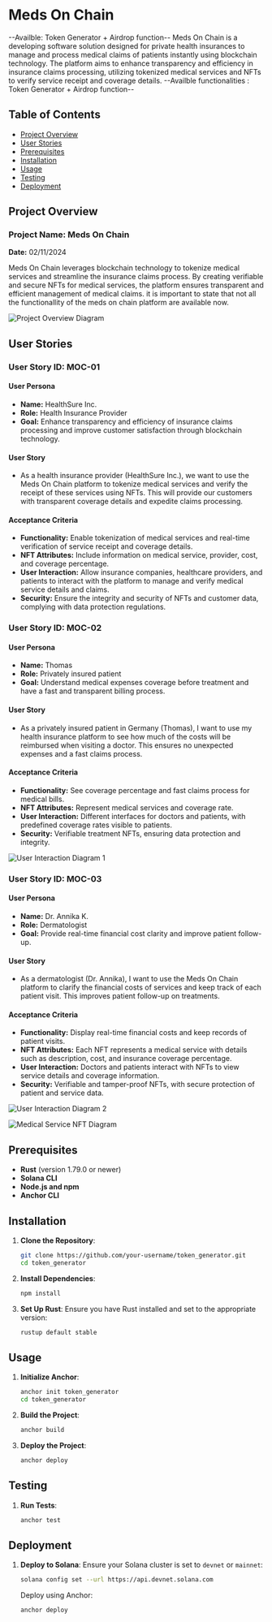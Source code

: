 # Meds On Chain
 --Availble: Token Generator + Airdrop function--
Meds On Chain is a developing software solution designed for private health insurances to manage and process medical claims of patients instantly using blockchain technology. The platform aims to enhance transparency and efficiency in insurance claims processing, utilizing tokenized medical services and NFTs to verify service receipt and coverage details.
--Availble functionalities : Token Generator + Airdrop function--

## Table of Contents

- [Project Overview](#project-overview)
- [User Stories](#user-stories)
- [Prerequisites](#prerequisites)
- [Installation](#installation)
- [Usage](#usage)
- [Testing](#testing)
- [Deployment](#deployment)


## Project Overview

### Project Name: Meds On Chain
**Date:** 02/11/2024

Meds On Chain leverages blockchain technology to tokenize medical services and streamline the insurance claims process. By creating verifiable and secure NFTs for medical services, the platform ensures transparent and efficient management of medical claims. it is important to state that not all the functionallity of the meds on chain platform are available now.

![Project Overview Diagram](images/1.png)

## User Stories

### User Story ID: MOC-01
#### User Persona
- **Name:** HealthSure Inc.
- **Role:** Health Insurance Provider
- **Goal:** Enhance transparency and efficiency of insurance claims processing and improve customer satisfaction through blockchain technology.

#### User Story
- As a health insurance provider (HealthSure Inc.), we want to use the Meds On Chain platform to tokenize medical services and verify the receipt of these services using NFTs. This will provide our customers with transparent coverage details and expedite claims processing.

#### Acceptance Criteria
- **Functionality:** Enable tokenization of medical services and real-time verification of service receipt and coverage details.
- **NFT Attributes:** Include information on medical service, provider, cost, and coverage percentage.
- **User Interaction:** Allow insurance companies, healthcare providers, and patients to interact with the platform to manage and verify medical service details and claims.
- **Security:** Ensure the integrity and security of NFTs and customer data, complying with data protection regulations.

### User Story ID: MOC-02
#### User Persona
- **Name:** Thomas
- **Role:** Privately insured patient
- **Goal:** Understand medical expenses coverage before treatment and have a fast and transparent billing process.

#### User Story
- As a privately insured patient in Germany (Thomas), I want to use my health insurance platform to see how much of the costs will be reimbursed when visiting a doctor. This ensures no unexpected expenses and a fast claims process.

#### Acceptance Criteria
- **Functionality:** See coverage percentage and fast claims process for medical bills.
- **NFT Attributes:** Represent medical services and coverage rate.
- **User Interaction:** Different interfaces for doctors and patients, with predefined coverage rates visible to patients.
- **Security:** Verifiable treatment NFTs, ensuring data protection and integrity.

![User Interaction Diagram 1](images/3.png)

### User Story ID: MOC-03
#### User Persona
- **Name:** Dr. Annika K.
- **Role:** Dermatologist
- **Goal:** Provide real-time financial cost clarity and improve patient follow-up.

#### User Story
- As a dermatologist (Dr. Annika), I want to use the Meds On Chain platform to clarify the financial costs of services and keep track of each patient visit. This improves patient follow-up on treatments.

#### Acceptance Criteria
- **Functionality:** Display real-time financial costs and keep records of patient visits.
- **NFT Attributes:** Each NFT represents a medical service with details such as description, cost, and insurance coverage percentage.
- **User Interaction:** Doctors and patients interact with NFTs to view service details and coverage information.
- **Security:** Verifiable and tamper-proof NFTs, with secure protection of patient and service data.

![User Interaction Diagram 2](images/4.png)

![Medical Service NFT Diagram](images/2.png)

## Prerequisites

- **Rust** (version 1.79.0 or newer)
- **Solana CLI**
- **Node.js and npm**
- **Anchor CLI**

## Installation

1. **Clone the Repository**:
    ```sh
    git clone https://github.com/your-username/token_generator.git
    cd token_generator
    ```

2. **Install Dependencies**:
    ```sh
    npm install
    ```

3. **Set Up Rust**:
    Ensure you have Rust installed and set to the appropriate version:
    ```sh
    rustup default stable
    ```

## Usage

1. **Initialize Anchor**:
    ```sh
    anchor init token_generator
    cd token_generator
    ```

2. **Build the Project**:
    ```sh
    anchor build
    ```

3. **Deploy the Project**:
    ```sh
    anchor deploy
    ```

## Testing

1. **Run Tests**:
    ```sh
    anchor test
    ```

## Deployment

1. **Deploy to Solana**:
    Ensure your Solana cluster is set to `devnet` or `mainnet`:
    ```sh
    solana config set --url https://api.devnet.solana.com
    ```

    Deploy using Anchor:
    ```sh
    anchor deploy
    ```




